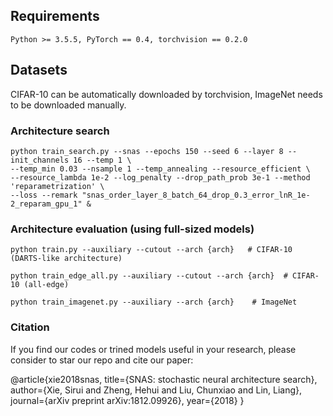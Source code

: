 ## Requirements
```
Python >= 3.5.5, PyTorch == 0.4, torchvision == 0.2.0
```

## Datasets

CIFAR-10 can be automatically downloaded by torchvision, ImageNet needs to be downloaded manually.

### Architecture search
```
python train_search.py --snas --epochs 150 --seed 6 --layer 8 --init_channels 16 --temp 1 \
--temp_min 0.03 --nsample 1 --temp_annealing --resource_efficient \
--resource_lambda 1e-2 --log_penalty --drop_path_prob 3e-1 --method 'reparametrization' \
--loss --remark "snas_order_layer_8_batch_64_drop_0.3_error_lnR_1e-2_reparam_gpu_1" &
```

### Architecture evaluation (using full-sized models)
```
python train.py --auxiliary --cutout --arch {arch}   # CIFAR-10 (DARTS-like architecture)

python train_edge_all.py --auxiliary --cutout --arch {arch}  # CIFAR-10 (all-edge)

python train_imagenet.py --auxiliary --arch {arch}    # ImageNet
```

### Citation
If you find our codes or trined models useful in your research, please consider to star our repo and cite our paper:

  @article{xie2018snas,
    title={SNAS: stochastic neural architecture search},
    author={Xie, Sirui and Zheng, Hehui and Liu, Chunxiao and Lin, Liang},
    journal={arXiv preprint arXiv:1812.09926},
    year={2018}
  }
